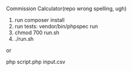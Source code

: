 Commission Calculator(repo wrong spelling, ugh)

1. run composer install
2. run tests: vendor/bin/phpspec run
3. chmod 700 run.sh
4. ./run.sh

or

php script.php input.csv

